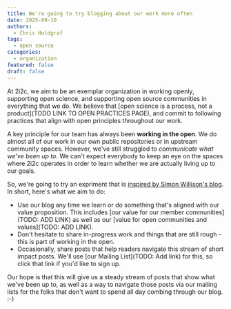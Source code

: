 ```yaml
---
title: We're going to try blogging about our work more often
date: 2025-09-10
authors:
  - Chris Holdgraf
tags:
  - open source
categories:
  - organization
featured: false
draft: false
---
```


At 2i2c, we aim to be an exemplar organization in working openly, supporting open science, and supporting open source communities in everything that we do.
We believe that [open science is a process, not a product](TODO LINK TO OPEN PRACTICES PAGE), and commit to following practices that align with open principles throughout our work.

A key principle for our team has always been **working in the open**.
We do almost all of our work in our own public repositories or in upstream community spaces.
However, we've still struggled to _communicate what we've been up to_.
We can't expect everybody to keep an eye on the spaces where 2i2c operates in order to learn whether we are actually living up to our goals.

So, we're going to try an expriment that is [inspired by Simon Willison's blog](https://simonwillison.net/). In short, here's what we aim to do:

- Use our blog any time we learn or do something that's aligned with our value proposition. This includes [our value for our member communities](TODO: ADD LINK) as well as our [value for open communities and values](TODO: ADD LINK).
- Don't hesitate to share in-progress work and things that are still rough - this is part of working in the open.
- Occasionally, share posts that help readers navigate this stream of short impact posts. We'll use [our Mailing List](TODO: Add link) for this, so click that link if you'd like to sign up.

Our hope is that this will give us a steady stream of posts that show what we've been up to, as well as a way to navigate those posts via our mailing lists for the folks that don't want to spend all day combing through our blog. :-)

